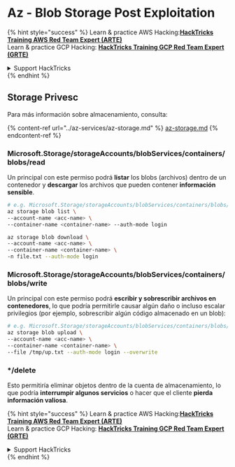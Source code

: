 # Az - Blob Storage Post Exploitation

{% hint style="success" %}
Learn & practice AWS Hacking:<img src="../../../.gitbook/assets/image (1) (1) (1) (1).png" alt="" data-size="line">[**HackTricks Training AWS Red Team Expert (ARTE)**](https://training.hacktricks.xyz/courses/arte)<img src="../../../.gitbook/assets/image (1) (1) (1) (1).png" alt="" data-size="line">\
Learn & practice GCP Hacking: <img src="../../../.gitbook/assets/image (2) (1).png" alt="" data-size="line">[**HackTricks Training GCP Red Team Expert (GRTE)**<img src="../../../.gitbook/assets/image (2) (1).png" alt="" data-size="line">](https://training.hacktricks.xyz/courses/grte)

<details>

<summary>Support HackTricks</summary>

* Check the [**subscription plans**](https://github.com/sponsors/carlospolop)!
* **Join the** 💬 [**Discord group**](https://discord.gg/hRep4RUj7f) or the [**telegram group**](https://t.me/peass) or **follow** us on **Twitter** 🐦 [**@hacktricks\_live**](https://twitter.com/hacktricks_live)**.**
* **Share hacking tricks by submitting PRs to the** [**HackTricks**](https://github.com/carlospolop/hacktricks) and [**HackTricks Cloud**](https://github.com/carlospolop/hacktricks-cloud) github repos.

</details>
{% endhint %}

## Storage Privesc

Para más información sobre almacenamiento, consulta:

{% content-ref url="../az-services/az-storage.md" %}
[az-storage.md](../az-services/az-storage.md)
{% endcontent-ref %}

### Microsoft.Storage/storageAccounts/blobServices/containers/blobs/read

Un principal con este permiso podrá **listar** los blobs (archivos) dentro de un contenedor y **descargar** los archivos que pueden contener **información sensible**.
```bash
# e.g. Microsoft.Storage/storageAccounts/blobServices/containers/blobs/read
az storage blob list \
--account-name <acc-name> \
--container-name <container-name> --auth-mode login

az storage blob download \
--account-name <acc-name> \
--container-name <container-name> \
-n file.txt --auth-mode login
```
### Microsoft.Storage/storageAccounts/blobServices/containers/blobs/write

Un principal con este permiso podrá **escribir y sobrescribir archivos en contenedores**, lo que podría permitirle causar algún daño o incluso escalar privilegios (por ejemplo, sobrescribir algún código almacenado en un blob):
```bash
# e.g. Microsoft.Storage/storageAccounts/blobServices/containers/blobs/write
az storage blob upload \
--account-name <acc-name> \
--container-name <container-name> \
--file /tmp/up.txt --auth-mode login --overwrite
```
### \*/delete

Esto permitiría eliminar objetos dentro de la cuenta de almacenamiento, lo que podría **interrumpir algunos servicios** o hacer que el cliente **pierda información valiosa**.

{% hint style="success" %}
Learn & practice AWS Hacking:<img src="../../../.gitbook/assets/image (1) (1) (1) (1).png" alt="" data-size="line">[**HackTricks Training AWS Red Team Expert (ARTE)**](https://training.hacktricks.xyz/courses/arte)<img src="../../../.gitbook/assets/image (1) (1) (1) (1).png" alt="" data-size="line">\
Learn & practice GCP Hacking: <img src="../../../.gitbook/assets/image (2) (1).png" alt="" data-size="line">[**HackTricks Training GCP Red Team Expert (GRTE)**<img src="../../../.gitbook/assets/image (2) (1).png" alt="" data-size="line">](https://training.hacktricks.xyz/courses/grte)

<details>

<summary>Support HackTricks</summary>

* Check the [**subscription plans**](https://github.com/sponsors/carlospolop)!
* **Join the** 💬 [**Discord group**](https://discord.gg/hRep4RUj7f) or the [**telegram group**](https://t.me/peass) or **follow** us on **Twitter** 🐦 [**@hacktricks\_live**](https://twitter.com/hacktricks_live)**.**
* **Share hacking tricks by submitting PRs to the** [**HackTricks**](https://github.com/carlospolop/hacktricks) and [**HackTricks Cloud**](https://github.com/carlospolop/hacktricks-cloud) github repos.

</details>
{% endhint %}
